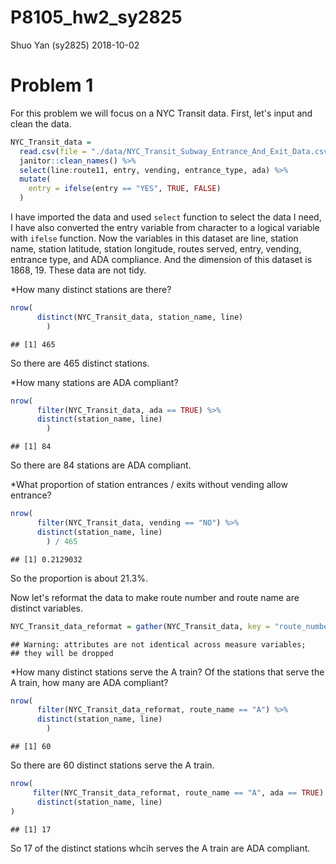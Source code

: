 P8105\_hw2\_sy2825
================
Shuo Yan (sy2825)
2018-10-02

Problem 1
=========

For this problem we will focus on a NYC Transit data. First, let's input and clean the data.

``` r
NYC_Transit_data = 
  read.csv(file = "./data/NYC_Transit_Subway_Entrance_And_Exit_Data.csv") %>%
  janitor::clean_names() %>%
  select(line:route11, entry, vending, entrance_type, ada) %>%
  mutate(
    entry = ifelse(entry == "YES", TRUE, FALSE)
  )
```

I have imported the data and used `select` function to select the data I need, I have also converted the entry variable from character to a logical variable with `ifelse` function. Now the variables in this dataset are line, station name, station latitude, station longitude, routes served, entry, vending, entrance type, and ADA compliance. And the dimension of this dataset is 1868, 19. These data are not tidy.

\*How many distinct stations are there?

``` r
nrow(
      distinct(NYC_Transit_data, station_name, line)
        )
```

    ## [1] 465

So there are 465 distinct stations.

\*How many stations are ADA compliant?

``` r
nrow(
      filter(NYC_Transit_data, ada == TRUE) %>%
      distinct(station_name, line)
        )
```

    ## [1] 84

So there are 84 stations are ADA compliant.

\*What proportion of station entrances / exits without vending allow entrance?

``` r
nrow(
      filter(NYC_Transit_data, vending == "NO") %>%
      distinct(station_name, line)
        ) / 465 
```

    ## [1] 0.2129032

So the proportion is about 21.3%.

Now let's reformat the data to make route number and route name are distinct variables.

``` r
NYC_Transit_data_reformat = gather(NYC_Transit_data, key = "route_number", value = "route_name", route1:route11)
```

    ## Warning: attributes are not identical across measure variables;
    ## they will be dropped

\*How many distinct stations serve the A train? Of the stations that serve the A train, how many are ADA compliant?

``` r
nrow(
      filter(NYC_Transit_data_reformat, route_name == "A") %>%
      distinct(station_name, line)
        )
```

    ## [1] 60

So there are 60 distinct stations serve the A train.

``` r
nrow(
     filter(NYC_Transit_data_reformat, route_name == "A", ada == TRUE) %>%
      distinct(station_name, line)
)
```

    ## [1] 17

So 17 of the distinct stations whcih serves the A train are ADA compliant.
